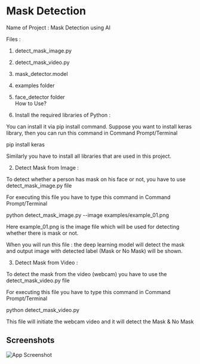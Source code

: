 
# Mask Detection

Name of Project : Mask Detection using AI

Files :
1. detect_mask_image.py
2. detect_mask_video.py
3. mask_detector.model
4. examples folder
5. face_detector folder
\
How to Use?

1. Install the required libraries of Python :

You can install it via pip install command. Suppose you want to install keras library, then you can run this command in Command Prompt/Terminal

pip install keras

Similarly you have to install all libraries that are used in this project.

2. Detect Mask from Image :

To detect whether a person has mask on his face or not, you have to use detect_mask_image.py file

For executing this file you have to type this command in Command Prompt/Terminal

python detect_mask_image.py --image examples/example_01.png

Here example_01.png is the image file which will be used for detecting whether there is mask or not.

When you will run this file : the deep learning model will detect the mask and output image with detected label (Mask or No Mask) will be shown.

3. Detect Mask from Video :

To detect the mask from the video (webcam) you have to use the detect_mask_video.py file

For executing this file you have to type this command in Command Prompt/Terminal

python detect_mask_video.py

This file will initiate the webcam video and it will detect the Mask & No Mask


## Screenshots

![App Screenshot](https://via.placeholder.com/468x300?text=App+Screenshot+Here)

